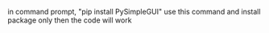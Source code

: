 in command prompt,
"pip install PySimpleGUI" 
use this command and install package only then the code will work
